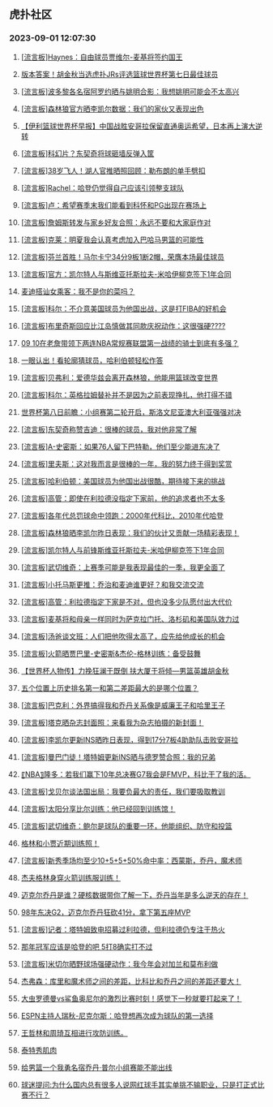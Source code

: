## 虎扑社区 
### 2023-09-01 12:07:30

1. [[流言板]Haynes：自由球员贾维尔-麦基将签约国王](https://bbs.hupu.com/61932511.html)

2. [版本答案！胡金秋当选虎扑JRs评选篮球世界杯第七日最佳球员](https://bbs.hupu.com/61932851.html)

3. [[流言板]波多黎各名宿阿罗约晒与姚明合影：我想姚明可能会不太高兴](https://bbs.hupu.com/61932383.html)

4. [[流言板]森林狼官方晒李凯尔数据：我们的家伙又表现出色](https://bbs.hupu.com/61933291.html)

5. [【伊利篮球世界杯早报】中国战胜安哥拉保留直通奥运希望，日本再上演大逆转](https://bbs.hupu.com/61929577.html)

6. [[流言板]科幻片？东契奇将球砸墙反弹入筐](https://bbs.hupu.com/61934287.html)

7. [[流言板]38岁飞人！湖人官推晒照回顾：勒布朗的单手劈扣](https://bbs.hupu.com/61932188.html)

8. [[流言板]Rachel：哈登仍觉得自己应该引领整支球队](https://bbs.hupu.com/61933658.html)

9. [[流言板]卢：希望赛季末我们能看到科怀和PG出现在赛场上](https://bbs.hupu.com/61933771.html)

10. [[流言板]詹姆斯转发与家乡好友合照：永远不要和大家庭作对](https://bbs.hupu.com/61932730.html)

11. [[流言板]克莱：明夏我会认真考虑加入巴哈马男篮的可能性](https://bbs.hupu.com/61934273.html)

12. [[流言板]芬兰首胜！马尔卡宁34分9板1断2帽，荣膺本场最佳球员](https://bbs.hupu.com/61933671.html)

13. [[流言板]官方：凯尔特人与斯维亚托斯拉夫-米哈伊柳克签下1年合同](https://bbs.hupu.com/61933261.html)

14. [麦迪搭讪女乘客：我不是你的菜吗？](https://bbs.hupu.com/61932362.html)

15. [[流言板]科尔：不介意美国球员为他国出战，这是打FIBA的好机会](https://bbs.hupu.com/61934380.html)

16. [[流言板]布里奇斯回应比江岛慎做其同款庆祝动作：这很强硬????](https://bbs.hupu.com/61933816.html)

17. [09 10在老詹带领下两连NBA常规赛联盟第一战绩的骑士到底有多强？](https://bbs.hupu.com/61932954.html)

18. [一眼认出！看轮廓猜球员，哈利伯顿轻松作答](https://bbs.hupu.com/61932168.html)

19. [[流言板]贝弗利：爱德华兹会离开森林狼，他能用篮球改变世界](https://bbs.hupu.com/61933254.html)

20. [[流言板]科尔：英格拉姆替补并不是因为之前表现挣扎，他打得不错](https://bbs.hupu.com/61933910.html)

21. [世界杯第八日前瞻：小组赛第二轮开启，斯洛文尼亚澳大利亚强强对决](https://bbs.hupu.com/61934537.html)

22. [[流言板]东契奇称赞吉迪：很棒的球员，我对他非常了解](https://bbs.hupu.com/61934472.html)

23. [[流言板]A-史密斯：如果76人留下巴特勒，他们至少能进东决了](https://bbs.hupu.com/61933052.html)

24. [[流言板]里夫斯：这对我而言是很棒的一年，我的努力终于得到奖赏](https://bbs.hupu.com/61932147.html)

25. [[流言板]哈利伯顿：美国球员为他国出战很酷，期待接下来的挑战](https://bbs.hupu.com/61934513.html)

26. [[流言板]高管：即使在利拉德没指定下家前，他的追求者也不太多](https://bbs.hupu.com/61933266.html)

27. [[流言板]各年代总罚球命中领跑：2000年代科比，2010年代哈登](https://bbs.hupu.com/61932770.html)

28. [[流言板]森林狼晒李凯尔昨日表现：我们的伙计又贡献一场精彩表现！](https://bbs.hupu.com/61933380.html)

29. [[流言板]凯尔特人与前锋斯维亚托斯拉夫-米哈伊柳克签下1年合同](https://bbs.hupu.com/61932734.html)

30. [[流言板]武切维奇：上赛季可能是我表现最佳的一季，我更全面了](https://bbs.hupu.com/61933406.html)

31. [[流言板]小托马斯更推：乔治和麦迪谁更好？和我交流交流](https://bbs.hupu.com/61934830.html)

32. [[流言板]高管：利拉德指定下家是不对，但也没多少队愿付出大代价](https://bbs.hupu.com/61933151.html)

33. [[流言板]麦基将和母亲一样同时为萨克拉门托、洛杉矶和美国队效力过](https://bbs.hupu.com/61934097.html)

34. [[流言板]汤爸谈文班：人们把他吹得太高了，应先给他成长的机会](https://bbs.hupu.com/61934684.html)

35. [[流言板]火箭晒贾巴里-史密斯&杰伦-格林训练：备受鼓舞](https://bbs.hupu.com/61933401.html)

36. [【世界杯人物传】力挽狂澜于既倒 扶大厦于将倾—男篮英雄胡金秋](https://bbs.hupu.com/61930115.html)

37. [五个位置上历史排名第一和第二差距最大的是哪个位置？](https://bbs.hupu.com/61934161.html)

38. [[流言板]巴克利：外界搞得我和乔丹关系像是威廉王子和哈里王子](https://bbs.hupu.com/61933415.html)

39. [[流言板]塔克晒杂志封面照：来看我为杂志拍摄的新封面！](https://bbs.hupu.com/61933019.html)

40. [[流言板]李凯尔更新INS晒昨日表现，得到17分7板4助助队击败安哥拉](https://bbs.hupu.com/61934904.html)

41. [[流言板]曼巴门徒！塔特姆更新INS晒与德罗赞合照：我的兄弟](https://bbs.hupu.com/61934067.html)

42. [〖NBA〗隆多：若我们赢下10年总决赛G7我会是FMVP，科比干了我的活。](https://bbs.hupu.com/61933001.html)

43. [[流言板]戈贝尔谈法国出局：我要负最大的责任，我们要吸取教训](https://bbs.hupu.com/61934758.html)

44. [[流言板]太阳分享比尔训练：他已经回到训练馆！](https://bbs.hupu.com/61933358.html)

45. [[流言板]武切维奇：鲍尔是球队的重要一环，他能组织、防守和投篮](https://bbs.hupu.com/61933484.html)

46. [格林和小贾近期训练照！](https://bbs.hupu.com/61932639.html)

47. [[流言板]新秀季场均至少10+5+5+50%命中率：西蒙斯，乔丹，魔术师](https://bbs.hupu.com/61932798.html)

48. [杰夫格林身穿火箭训练服训练！](https://bbs.hupu.com/61933800.html)

49. [迈克尔乔丹是谁？硬核数据带你了解一下，乔丹当年是多么逆天的存在！](https://bbs.hupu.com/61934444.html)

50. [98年东决G2，迈克尔乔丹狂砍41分，拿下第五座MVP](https://bbs.hupu.com/61933197.html)

51. [[流言板]记者：塔特姆致电招募过利拉德，但利拉德仍专注于热火](https://bbs.hupu.com/61929541.html)

52. [那年冠军应该是哈登的吧 5打8确实打不过](https://bbs.hupu.com/61934454.html)

53. [[流言板]米切尔晒野球场强硬动作：我今年会对加兰和莫布利做](https://bbs.hupu.com/61933615.html)

54. [杰弗森：库里和魔术师之间的差距，比科比和乔丹之间的差距还要大！](https://bbs.hupu.com/61933754.html)

55. [大虫罗德曼vs鲨鱼奥尼尔的激烈比赛时刻！感觉下一秒就要打起来了！](https://bbs.hupu.com/61934415.html)

56. [ESPN主持人瑞秋-尼克尔斯：哈登想再次成为球队的第一选择](https://bbs.hupu.com/61934443.html)

57. [王哲林和周琦互相进行攻防训练。](https://bbs.hupu.com/61934879.html)

58. [泰特秀肌肉](https://bbs.hupu.com/61932989.html)

59. [给男篮一个我勇名宿乔丹·普尔小组赛能不能出线](https://bbs.hupu.com/61933885.html)

60. [球迷提问:为什么国内总有很多人说网红球手其实单挑不输职业，只是打正式比赛不行？](https://bbs.hupu.com/61934320.html)

